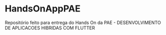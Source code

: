 # HandsOnAppPAE
Repositório feito para entrega do Hands On da PAE - DESENVOLVIMENTO DE APLICACOES HIBRIDAS COM FLUTTER
